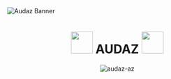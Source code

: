 
<img style="display: flex; justify-content: center;" src="https://i.pinimg.com/736x/59/d4/32/59d4324bc5d5d634be85ad5b278af123.jpg" alt="Audaz Banner"/>
<h1 align="center"><img src="https://media.tenor.com/9Hiuq_uczMcAAAAj/counting-money-trouble.gif" width=50> AUDAZ <img src="https://media.tenor.com/9Hiuq_uczMcAAAAj/counting-money-trouble.gif" width=50></h1>


<p align="center"> <img src="https://komarev.com/ghpvc/?username=audaz-az&label=Profile%20views&color=0e75b6&style=flat" alt="audaz-az" /> </p>

